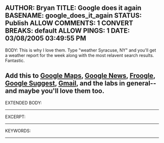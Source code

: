 AUTHOR: Bryan
TITLE: Google does it again
BASENAME: google_does_it_again
STATUS: Publish
ALLOW COMMENTS: 1
CONVERT BREAKS: __default__
ALLOW PINGS: 1
DATE: 03/08/2005 03:49:55 PM
-----
BODY:
This is why I love them. Type "weather Syracuse, NY" and you'll get a weather report for the week along with the most relavent search results. Fantastic.

Add this to <a href="http://maps.google.com">Google Maps</a>, <a href="http://news.google.com">Google News</a>, <a href="http://www.froogle.com">Froogle</a>, <a href="http://suggest.google.com">Google Suggest</a>, <a href="http://gmail.google.com">Gmail</a>, and the labs in general--and maybe you'll love them too.
-----
EXTENDED BODY:

-----
EXCERPT:

-----
KEYWORDS:

-----


